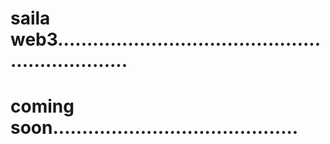 # saila web3.................................................................
# coming soon..........................................

